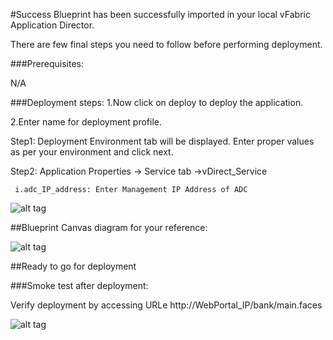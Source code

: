#Success
Blueprint has been successfully imported in your local vFabric Application Director. 

There are few final steps you need to follow before performing deployment.

###Prerequisites:

N/A

###Deployment steps:
1.Now click on deploy to deploy the application.

2.Enter name for deployment profile.

Step1: Deployment Environment tab will be displayed. Enter proper values as per your environment and click next.


Step2: Application Properties -> Service tab ->vDirect_Service
	

     i.adc_IP_address: Enter Management IP Address of ADC 


![alt tag]() 
	
##Blueprint Canvas diagram for your reference: 

![alt tag]()

##Ready to go for deployment

###Smoke test after deployment:

Verify deployment by accessing URLe http://WebPortal_IP/bank/main.faces 

![alt tag]()



 
